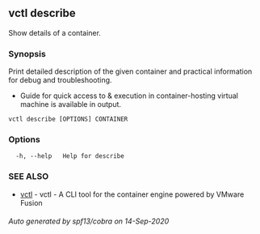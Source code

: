 ## vctl describe

Show details of a container.

### Synopsis

Print detailed description of the given container and practical information for debug and troubleshooting.
* Guide for quick access to & execution in container-hosting virtual machine is available in output.

```
vctl describe [OPTIONS] CONTAINER
```

### Options

```
  -h, --help   Help for describe
```

### SEE ALSO

* [vctl](vctl.md)	 - vctl - A CLI tool for the container engine powered by VMware Fusion

###### Auto generated by spf13/cobra on 14-Sep-2020
